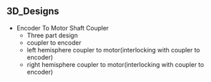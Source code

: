 ## 3D_Designs
- Encoder To Motor Shaft Coupler
    - Three part design
    - coupler to encoder
    - left hemisphere coupler to motor(interlocking with coupler to encoder)
    - right hemisphere coupler to motor(interlocking with coupler to encoder)